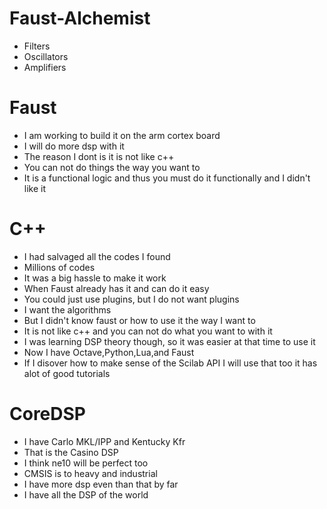 # Faust-Alchemist
* Filters
* Oscillators
* Amplifiers

# Faust 
* I am working to build it on the arm cortex board
* I will do more dsp with it 
* The reason I dont is it is not like c++
* You can not do things the way you want to
* It is a functional logic and thus you must do it functionally and I didn't like it

# C++
* I had salvaged all the codes I found
* Millions of codes 
* It was a big hassle to make it work
* When Faust already has it and can do it easy
* You could just use plugins, but I do not want plugins
* I want the algorithms
* But I didn't know faust or how to use it the way I want to
* It is not like c++ and you can not do what you want to with it
* I was learning DSP theory though, so it was easier at that time to use it
* Now I have Octave,Python,Lua,and Faust
* If I disover how to make sense of the Scilab API I will use that too it has alot of good tutorials


# CoreDSP
* I have Carlo MKL/IPP and Kentucky Kfr
* That is the Casino DSP
* I think ne10 will be perfect too
* CMSIS is to heavy and industrial
* I have more dsp even than that by far
* I have all the DSP of the world 
